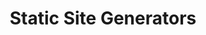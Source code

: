 ---
title: Static Site Generators
description: In this project we were tasked with creating a website using eleventy. The site I made is the site you're on now which im constantly updating!
layout: layouts/projectpage.njk
link1: 'https://github.com/brodymileham/eleventy-base-blog'
link2: '#'
---